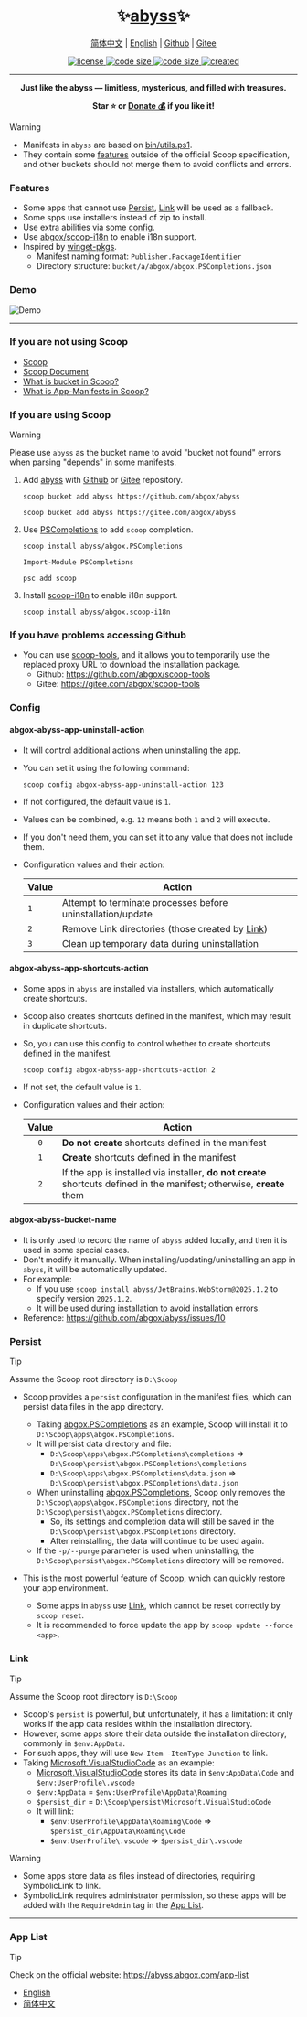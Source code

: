 <h1 align="center">✨<a href="https://abyss.abgox.com/">abyss</a>✨</h1>

<p align="center">
    <a href="readme.zh-CN.md">简体中文</a> |
    <a href="readme.md">English</a> |
    <a href="https://github.com/abgox/abyss">Github</a> |
    <a href="https://gitee.com/abgox/abyss">Gitee</a>
</p>

<p align="center">
    <a href="https://github.com/abgox/abyss/blob/main/license">
        <img src="https://img.shields.io/github/license/abgox/abyss" alt="license" />
    </a>
    <a href="https://img.shields.io/github/languages/code-size/abgox/abyss.svg">
        <img src="https://img.shields.io/github/languages/code-size/abgox/abyss.svg" alt="code size" />
    </a>
    <a href="https://img.shields.io/github/repo-size/abgox/abyss.svg">
        <img src="https://img.shields.io/github/repo-size/abgox/abyss.svg" alt="code size" />
    </a>
    <a href="https://github.com/abgox/abyss">
        <img src="https://img.shields.io/github/created-at/abgox/abyss" alt="created" />
    </a>
</p>

---

<p align="center">
  <strong>Just like the abyss — limitless, mysterious, and filled with treasures.</strong>
</p>
<p align="center">
  <strong>Star ⭐️ or <a href="https://abgox.com/donate">Donate 💰</a> if you like it!</strong>
</p>

> [!Warning]
>
> - Manifests in `abyss` are based on [bin/utils.ps1](./bin/utils.ps1).
> - They contain some [features](#features) outside of the official Scoop specification, and other buckets should not merge them to avoid conflicts and errors.

### Features

- Some apps that cannot use [Persist](#persist), [Link](#link) will be used as a fallback.
- Some spps use installers instead of zip to install.
- Use extra abilities via some [config](#config).
- Use [abgox/scoop-i18n](https://scoop-i18n.abgox.com) to enable i18n support.
- Inspired by [winget-pkgs](https://github.com/microsoft/winget-pkgs).
  - Manifest naming format: `Publisher.PackageIdentifier`
  - Directory structure: `bucket/a/abgox/abgox.PSCompletions.json`

### Demo

![Demo](https://abyss.abgox.com/demo.gif)

---

### If you are not using Scoop

- [Scoop](https://scoop.sh/)
- [Scoop Document](https://github.com/ScoopInstaller/Scoop/wiki)
- [What is bucket in Scoop?](https://github.com/ScoopInstaller/Scoop/wiki/Buckets)
- [What is App-Manifests in Scoop?](https://github.com/ScoopInstaller/Scoop/wiki/App-Manifests)

### If you are using Scoop

> [!Warning]
>
> Please use `abyss` as the bucket name to avoid "bucket not found" errors when parsing "depends" in some manifests.

1.  Add [abyss](https://abyss.abgox.com) with [Github](https://github.com/abgox/abyss) or [Gitee](https://gitee.com/abgox/abyss) repository.

    ```shell
    scoop bucket add abyss https://github.com/abgox/abyss
    ```

    ```shell
    scoop bucket add abyss https://gitee.com/abgox/abyss
    ```

2.  Use [PSCompletions](https://github.com/abgox/PSCompletions) to add `scoop` completion.

    ```shell
    scoop install abyss/abgox.PSCompletions
    ```

    ```shell
    Import-Module PSCompletions
    ```

    ```shell
    psc add scoop
    ```

3.  Install [scoop-i18n](https://scoop-i18n.abgox.com) to enable i18n support.

    ```shell
    scoop install abyss/abgox.scoop-i18n
    ```

### If you have problems accessing Github

- You can use [scoop-tools](https://scoop-tools.abgox.com), and it allows you to temporarily use the replaced proxy URL to download the installation package.
  - Github: https://github.com/abgox/scoop-tools
  - Gitee: https://gitee.com/abgox/scoop-tools

### Config

#### abgox-abyss-app-uninstall-action

- It will control additional actions when uninstalling the app.
- You can set it using the following command:

  ```shell
  scoop config abgox-abyss-app-uninstall-action 123
  ```

- If not configured, the default value is `1`.
- Values can be combined, e.g. `12` means both `1` and `2` will execute.
- If you don't need them, you can set it to any value that does not include them.
- Configuration values and their action:

  | Value | Action                                                      |
  | ----- | ----------------------------------------------------------- |
  | `1`   | Attempt to terminate processes before uninstallation/update |
  | `2`   | Remove Link directories (those created by [Link](#link))    |
  | `3`   | Clean up temporary data during uninstallation               |

#### abgox-abyss-app-shortcuts-action

- Some apps in `abyss` are installed via installers, which automatically create shortcuts.
- Scoop also creates shortcuts defined in the manifest, which may result in duplicate shortcuts.
- So, you can use this config to control whether to create shortcuts defined in the manifest.

  ```shell
  scoop config abgox-abyss-app-shortcuts-action 2
  ```

- If not set, the default value is `1`.
- Configuration values and their action:

  | Value | Action                                                                                                                 |
  | :---: | ---------------------------------------------------------------------------------------------------------------------- |
  |  `0`  | **Do not create** shortcuts defined in the manifest                                                                    |
  |  `1`  | **Create** shortcuts defined in the manifest                                                                           |
  |  `2`  | If the app is installed via installer, **do not create** shortcuts defined in the manifest; otherwise, **create** them |

#### abgox-abyss-bucket-name

- It is only used to record the name of `abyss` added locally, and then it is used in some special cases.
- Don't modify it manually. When installing/updating/uninstalling an app in `abyss`, it will be automatically updated.
- For example:
  - If you use `scoop install abyss/JetBrains.WebStorm@2025.1.2` to specify version `2025.1.2`.
  - It will be used during installation to avoid installation errors.
- Reference: https://github.com/abgox/abyss/issues/10

### Persist

> [!Tip]
>
> Assume the Scoop root directory is `D:\Scoop`

- Scoop provides a `persist` configuration in the manifest files, which can persist data files in the app directory.

  - Taking [abgox.PSCompletions](./bucket/a/abgox/abgox.PSCompletions.json) as an example, Scoop will install it to `D:\Scoop\apps\abgox.PSCompletions`.
  - It will persist data directory and file:
    - `D:\Scoop\apps\abgox.PSCompletions\completions` => `D:\Scoop\persist\abgox.PSCompletions\completions`
    - `D:\Scoop\apps\abgox.PSCompletions\data.json` => `D:\Scoop\persist\abgox.PSCompletions\data.json`
  - When uninstalling [abgox.PSCompletions](./bucket/a/abgox/abgox.PSCompletions.json), Scoop only removes the `D:\Scoop\apps\abgox.PSCompletions` directory, not the `D:\Scoop\persist\abgox.PSCompletions` directory.
    - So, its settings and completion data will still be saved in the `D:\Scoop\persist\abgox.PSCompletions` directory.
    - After reinstalling, the data will continue to be used again.
  - If the `-p/--purge` parameter is used when uninstalling, the `D:\Scoop\persist\abgox.PSCompletions` directory will be removed.

- This is the most powerful feature of Scoop, which can quickly restore your app environment.
  - Some apps in `abyss` use [Link](#link), which cannot be reset correctly by `scoop reset`.
  - It is recommended to force update the app by `scoop update --force <app>`.

### Link

> [!Tip]
>
> Assume the Scoop root directory is `D:\Scoop`

- Scoop's `persist` is powerful, but unfortunately, it has a limitation: it only works if the app data resides within the installation directory.
- However, some apps store their data outside the installation directory, commonly in `$env:AppData`.
- For such apps, they will use `New-Item -ItemType Junction` to link.
- Taking [Microsoft.VisualStudioCode](./bucket/m/Microsoft/Microsoft.VisualStudioCode.json) as an example:
  - [Microsoft.VisualStudioCode](./bucket/m/Microsoft/Microsoft.VisualStudioCode.json) stores its data in `$env:AppData\Code` and `$env:UserProfile\.vscode`
  - `$env:AppData` = `$env:UserProfile\AppData\Roaming`
  - `$persist_dir` = `D:\Scoop\persist\Microsoft.VisualStudioCode`
  - It will link:
    - `$env:UserProfile\AppData\Roaming\Code` => `$persist_dir\AppData\Roaming\Code`
    - `$env:UserProfile\.vscode` => `$persist_dir\.vscode`

> [!Warning]
>
> - Some apps store data as files instead of directories, requiring SymbolicLink to link.
> - SymbolicLink requires administrator permission, so these apps will be added with the `RequireAdmin` tag in the [App List](#app-list).

---

### App List

> [!Tip]
>
> Check on the official website: https://abyss.abgox.com/app-list

- [English](./app-list.md)
- [简体中文](./app-list.zh-CN.md)
